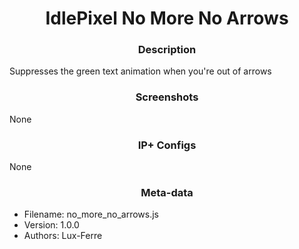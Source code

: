 <h1 align="center">IdlePixel No More No Arrows</h1>

<h3 align="center"> Description</h3>

Suppresses the green text animation when you're out of arrows

<h3 align="center"> Screenshots</h3>

None

<h3 align="center"> IP+ Configs</h3>

None

<h3 align="center"> Meta-data</h3>

 - Filename: no_more_no_arrows.js
 - Version: 1.0.0
 - Authors: Lux-Ferre
